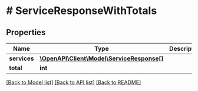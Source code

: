 # # ServiceResponseWithTotals

## Properties

Name | Type | Description | Notes
------------ | ------------- | ------------- | -------------
**services** | [**\OpenAPI\Client\Model\ServiceResponse[]**](ServiceResponse.md) |  |
**total** | **int** |  |

[[Back to Model list]](../../README.md#models) [[Back to API list]](../../README.md#endpoints) [[Back to README]](../../README.md)
